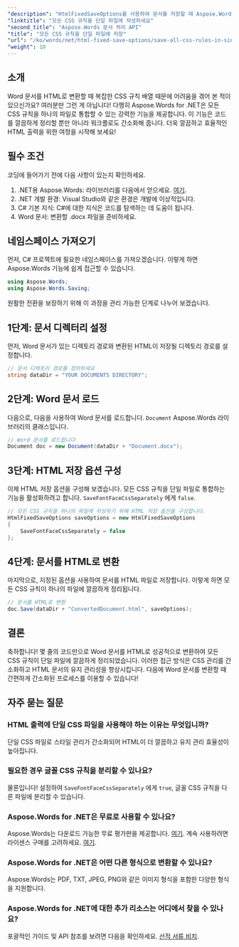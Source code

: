```yaml
---
"description": "HtmlFixedSaveOptions를 사용하여 문서를 저장할 때 Aspose.Words for .NET을 사용하여 모든 CSS 규칙을 단일 파일에 작성하는 방법을 알아보세요. 단계별 안내는 이 자세한 튜토리얼을 참조하세요."
"linktitle": "모든 CSS 규칙을 단일 파일에 작성하세요"
"second_title": "Aspose.Words 문서 처리 API"
"title": "모든 CSS 규칙을 단일 파일에 저장"
"url": "/ko/words/net/html-fixed-save-options/save-all-css-rules-in-single-file/"
"weight": 10
---
```


## 소개

Word 문서를 HTML로 변환할 때 복잡한 CSS 규칙 배열 때문에 어려움을 겪어 본 적이 있으신가요? 여러분만 그런 게 아닙니다! 다행히 Aspose.Words for .NET은 모든 CSS 규칙을 하나의 파일로 통합할 수 있는 강력한 기능을 제공합니다. 이 기능은 코드를 깔끔하게 정리할 뿐만 아니라 워크플로도 간소화해 줍니다. 더욱 깔끔하고 효율적인 HTML 출력을 위한 여정을 시작해 보세요!

## 필수 조건

코딩에 들어가기 전에 다음 사항이 있는지 확인하세요.

1. .NET용 Aspose.Words: 라이브러리를 다음에서 얻으세요. [여기](https://releases.aspose.com/words/net/).
2. .NET 개발 환경: Visual Studio와 같은 환경은 개발에 이상적입니다.
3. C# 기본 지식: C#에 대한 지식은 코드를 탐색하는 데 도움이 됩니다.
4. Word 문서: 변환할 .docx 파일을 준비하세요.

## 네임스페이스 가져오기

먼저, C# 프로젝트에 필요한 네임스페이스를 가져오겠습니다. 이렇게 하면 Aspose.Words 기능에 쉽게 접근할 수 있습니다.

```csharp
using Aspose.Words;
using Aspose.Words.Saving;
```

원활한 전환을 보장하기 위해 이 과정을 관리 가능한 단계로 나누어 보겠습니다.

## 1단계: 문서 디렉터리 설정

먼저, Word 문서가 있는 디렉토리 경로와 변환된 HTML이 저장될 디렉토리 경로를 설정합니다.

```csharp
// 문서 디렉토리 경로를 정의하세요
string dataDir = "YOUR DOCUMENTS DIRECTORY";
```

## 2단계: Word 문서 로드

다음으로, 다음을 사용하여 Word 문서를 로드합니다. `Document` Aspose.Words 라이브러리의 클래스입니다.

```csharp
// Word 문서를 로드합니다
Document doc = new Document(dataDir + "Document.docx");
```

## 3단계: HTML 저장 옵션 구성

이제 HTML 저장 옵션을 구성해 보겠습니다. 모든 CSS 규칙을 단일 파일로 통합하는 기능을 활성화하려고 합니다. `SaveFontFaceCssSeparately` 에게 `false`.

```csharp
// 모든 CSS 규칙을 하나의 파일에 작성하기 위해 HTML 저장 옵션을 구성합니다.
HtmlFixedSaveOptions saveOptions = new HtmlFixedSaveOptions 
{ 
    SaveFontFaceCssSeparately = false 
};
```

## 4단계: 문서를 HTML로 변환

마지막으로, 지정된 옵션을 사용하여 문서를 HTML 파일로 저장합니다. 이렇게 하면 모든 CSS 규칙이 하나의 파일에 깔끔하게 정리됩니다.

```csharp
// 문서를 HTML로 변환
doc.Save(dataDir + "ConvertedDocument.html", saveOptions);
```

## 결론

축하합니다! 몇 줄의 코드만으로 Word 문서를 HTML로 성공적으로 변환하여 모든 CSS 규칙이 단일 파일에 깔끔하게 정리되었습니다. 이러한 접근 방식은 CSS 관리를 간소화하고 HTML 문서의 유지 관리성을 향상시킵니다. 다음에 Word 문서를 변환할 때 간편하게 간소화된 프로세스를 이용할 수 있습니다!

## 자주 묻는 질문

### HTML 출력에 단일 CSS 파일을 사용해야 하는 이유는 무엇입니까?
단일 CSS 파일로 스타일 관리가 간소화되어 HTML이 더 깔끔하고 유지 관리 효율성이 높아집니다.

### 필요한 경우 글꼴 CSS 규칙을 분리할 수 있나요?
물론입니다! 설정하여 `SaveFontFaceCssSeparately` 에게 `true`, 글꼴 CSS 규칙을 다른 파일에 분리할 수 있습니다.

### Aspose.Words for .NET은 무료로 사용할 수 있나요?
Aspose.Words는 다운로드 가능한 무료 평가판을 제공합니다. [여기](https://releases.aspose.com/). 계속 사용하려면 라이센스 구매를 고려하세요. [여기](https://purchase.aspose.com/buy).

### Aspose.Words for .NET은 어떤 다른 형식으로 변환할 수 있나요?
Aspose.Words는 PDF, TXT, JPEG, PNG와 같은 이미지 형식을 포함한 다양한 형식을 지원합니다.

### Aspose.Words for .NET에 대한 추가 리소스는 어디에서 찾을 수 있나요?
포괄적인 가이드 및 API 참조를 보려면 다음을 확인하세요. [선적 서류 비치](https://reference.aspose.com/words/net/).